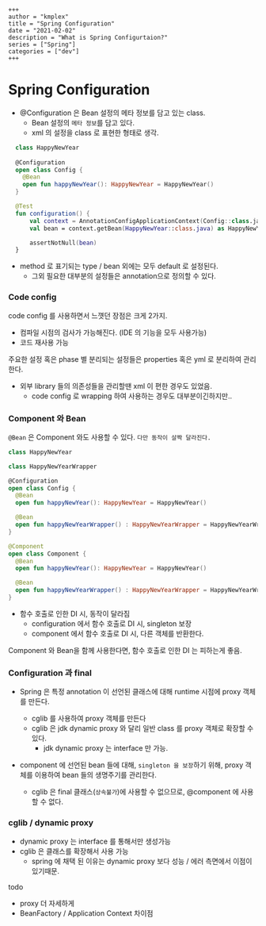 ```
+++ 
author = "kmplex" 
title = "Spring Configuration" 
date = "2021-02-02" 
description = "What is Spring Configurtaion?"  
series = ["Spring"] 
categories = ["dev"] 
+++
```

# Spring Configuration    

* @Configuration 은 Bean 설정의 메타 정보를 담고 있는 class.
  * Bean 설정의 `메타 정보`를 담고 있다.
  * xml 의 설정을 class 로 표현한 형태로 생각.

```kotlin
  class HappyNewYear
  
  @Configuration
  open class Config {
    @Bean
    open fun happyNewYear(): HappyNewYear = HappyNewYear()
  }

  @Test
  fun configuration() {
      val context = AnnotationConfigApplicationContext(Config::class.java)
      val bean = context.getBean(HappyNewYear::class.java) as HappyNewYear

      assertNotNull(bean)
  }
```

* method 로 표기되는 type / bean 외에는 모두 default 로 설정된다.
  * 그외 필요한 대부분의 설정들은 annotation으로 정의할 수 있다.
  
### Code config 

code config 를 사용하면서 느꼇던 장점은 크게 2가지.

* 컴파일 시점의 검사가 가능해진다. (IDE 의 기능을 모두 사용가능)
* 코드 재사용 가능 
  
주요한 설정 혹은 phase 별 분리되는 설정들은 properties 혹은 yml 로 분리하여 관리한다.   

* 외부 library 들의 의존성들을 관리할땐 xml 이 편한 경우도 있었음.
  * code config 로 wrapping 하여 사용하는 경우도 대부분이긴하지만..
  
### Component 와 Bean

`@Bean` 은 Component 와도 사용할 수 있다. `다만 동작이 살짝 달라진다.`

```kotlin
class HappyNewYear

class HappyNewYearWrapper

@Configuration
open class Config {
  @Bean
  open fun happyNewYear(): HappyNewYear = HappyNewYear()

  @Bean
  open fun happyNewYearWrapper() : HappyNewYearWrapper = HappyNewYearWrapper(happyNewYear())
}

@Component
open class Component {
  @Bean
  open fun happyNewYear(): HappyNewYear = HappyNewYear()

  @Bean
  open fun happyNewYearWrapper() : HappyNewYearWrapper = HappyNewYearWrapper(happyNewYear())
}
```

* 함수 호출로 인한 DI 시, 동작이 달라짐
  * configuration 에서 함수 호출로 DI 시, singleton 보장 
  * component 에서 함수 호출로 DI 시, 다른 객체를 반환한다.
  
Component 와 Bean을 함께 사용한다면, 함수 호출로 인한 DI 는 피하는게 좋음.


### Configuration 과 final  

* Spring 은 특정 annotation 이 선언된 클래스에 대해 runtime 시점에 proxy 객체를 만든다.
  * cglib 를 사용하여 proxy 객체를 만든다
  * cglib 은 jdk dynamic proxy 와 달리 일반 class 를 proxy 객체로 확장할 수 있다.
    * jdk dynamic proxy 는 interface 만 가능.
  
* component 에 선언된 bean 들에 대해, `singleton 을 보장`하기 위해, proxy 객체를 이용하여 bean 들의 생명주기를 관리한다. 
  * cglib 은 final 클래스(`상속불가`)에 사용할 수 없으므로, @component 에 사용 할 수 없다.
  

### cglib / dynamic proxy 

* dynamic proxy 는 interface 를 통해서만 생성가능
* cglib 은 클래스를 확장해서 사용 가능 
  * spring 에 채택 된 이유는 dynamic proxy 보다 성능 / 에러 측면에서 이점이 있기때문.
  

todo
- proxy 더 자세하게
- BeanFactory / Application Context 차이점
 
 


